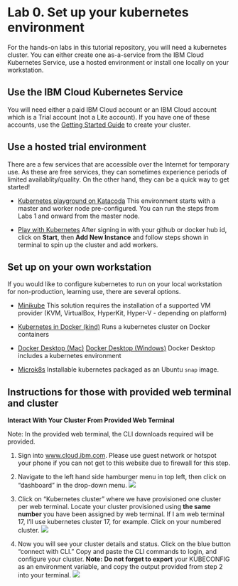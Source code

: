# Lab 0. Set up your kubernetes environment

For the hands-on labs in this tutorial repository, you will need a kubernetes cluster. You can either create one as-a-service from the IBM Cloud Kubernetes Service, use a hosted environment or install one locally on your workstation.

## Use the IBM Cloud Kubernetes Service

You will need either a paid IBM Cloud account or an IBM Cloud account which is a Trial account (not a Lite account). If you have one of these accounts, use the [Getting Started Guide](https://cloud.ibm.com/docs/containers?topic=containers-getting-started) to create your cluster.

## Use a hosted trial environment

There are a few services that are accessible over the Internet for temporary use. As these are free services, they can sometimes experience periods of limited availablity/quality. On the other hand, they can be a quick way to get started!

* [Kubernetes playground on Katacoda](https://www.katacoda.com/courses/kubernetes/playground) This environment starts with a master and worker node pre-configured. You can run the steps from Labs 1 and onward from the master node.

* [Play with Kubernetes](https://labs.play-with-k8s.com/) After signing in with your github or docker hub id, click on **Start**, then **Add New Instance** and follow steps shown in terminal to spin up the cluster and add workers.

## Set up on your own workstation

If you would like to configure kubernetes to run on your local workstation for non-production, learning use, there are several options.

* [Minikube](https://kubernetes.io/docs/setup/learning-environment/minikube/) This solution requires the installation of a supported VM provider (KVM, VirtualBox, HyperKit, Hyper-V - depending on platform)

* [Kubernetes in Docker (kind)](https://kind.sigs.k8s.io/) Runs a kubernetes cluster on Docker containers

* [Docker Desktop (Mac)](https://docs.docker.com/docker-for-mac/kubernetes/) [Docker Desktop (Windows)](https://docs.docker.com/docker-for-windows/kubernetes/) Docker Desktop includes a kubernetes environment

* [Microk8s](https://microk8s.io/docs/) Installable kubernetes packaged as an Ubuntu `snap` image.

## Instructions for those with provided web terminal and cluster
**Interact With Your Cluster From Provided Web Terminal** 

Note: In the provided web terminal, the CLI downloads required will be provided. 

1. Sign into www.cloud.ibm.com. Please use guest network or hotspot your phone if you can not get to this website due to firewall for this step. 
2. Navigate to the left hand side hamburger menu in top left, then click on “dashboard” in the drop-down menu. 
![](https://paper-attachments.dropbox.com/s_878C1E366CE3BC0E7C5F83D7C1CA600E85849877C47E2C809FD98306260E211F_1566423075745_Screen+Shot+2019-08-21+at+12.42.07+PM.png)

3. Click on “Kubernetes cluster” where we have provisioned one cluster per web terminal.  Locate your cluster provisioned using **the same number** you have been assigned by web terminal. If I am web terminal 17, I’ll use kubernetes cluster 17, for example.  Click on your numbered cluster. 
![](https://paper-attachments.dropbox.com/s_878C1E366CE3BC0E7C5F83D7C1CA600E85849877C47E2C809FD98306260E211F_1566423119116_Screen+Shot+2019-08-21+at+12.27.36+PM.png)

4. Now you will see your cluster details and status. Click on the blue button “connect with CLI.”  Copy and paste the CLI commands to login, and configure your cluster. **Note:** **Do not forget to export** your KUBECONFIG as an environment variable, and copy the output provided from step 2 into your terminal. 
![](https://paper-attachments.dropbox.com/s_878C1E366CE3BC0E7C5F83D7C1CA600E85849877C47E2C809FD98306260E211F_1566423366687_Screen+Shot+2019-08-21+at+12.27.53+PM.png)
